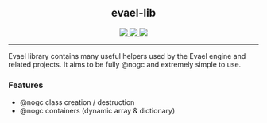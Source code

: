 <!-- LOGO -->
<p align="center">
  <h2 align="center">evael-lib</h2>
  <p align="center">
    <a href="https://github.com/evael-dev/evael-lib/actions">
        <img src="https://github.com/evael-dev/evael-lib/workflows/CI/badge.svg">
    </a>
    <a href="https://codecov.io/gh/evael-dev/evael-lib">
        <img src="https://codecov.io/gh/evael-dev/evael-lib/branch/master/graph/badge.svg" />
    </a>
    <img src="https://img.shields.io/github/license/evael-dev/evael-lib">
    <br />
  </p>
</p>

- - -

Evael library contains many useful helpers used by the Evael engine and related projects. It aims to be fully @nogc and extremely simple to use.

### Features

- @nogc class creation / destruction
- @nogc containers (dynamic array & dictionary)